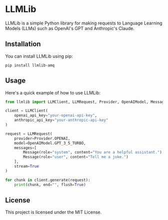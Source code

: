 # LLMLib

LLMLib is a simple Python library for making requests to Language Learning Models (LLMs) such as OpenAI's GPT and Anthropic's Claude.

## Installation

You can install LLMLib using pip:

```
pip install llmlib-amq
```

## Usage

Here's a quick example of how to use LLMLib:

```python
from llmlib import LLMClient, LLMRequest, Provider, OpenAIModel, Message

client = LLMClient(
    openai_api_key="your-openai-api-key",
    anthropic_api_key="your-anthropic-api-key"
)

request = LLMRequest(
    provider=Provider.OPENAI,
    model=OpenAIModel.GPT_3_5_TURBO,
    messages=[
        Message(role="system", content="You are a helpful assistant."),
        Message(role="user", content="Tell me a joke.")
    ],
    stream=True
)

for chunk in client.generate(request):
    print(chunk, end="", flush=True)
```


## License

This project is licensed under the MIT License.